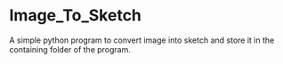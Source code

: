 # Image_To_Sketch
A simple python program to convert image into sketch and store it in the containing folder of the program.
